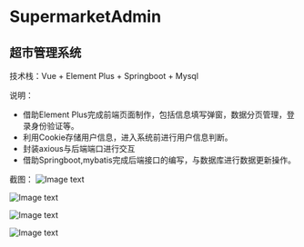# SupermarketAdmin
## 超市管理系统

技术栈：Vue + Element Plus +  Springboot + Mysql

说明：
- 借助Element Plus完成前端页面制作，包括信息填写弹窗，数据分页管理，登录身份验证等。
- 利用Cookie存储用户信息，进入系统前进行用户信息判断。
- 封装axious与后端端口进行交互
- 借助Springboot,mybatis完成后端接口的编写，与数据库进行数据更新操作。

截图：
![Image text](./img/screenshot_1.png)

![Image text](./img/screenshot_2.png)

![Image text](./img/screenshot_3.png)

![Image text](./img/screenshot_4.png)

